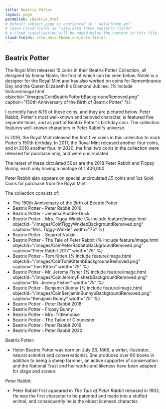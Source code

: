 ```yaml
---
title: Beatrix Potter
layout: page
permalink: /beatrix.html
# Default subject page is configured in "_data/theme.yml"
# leave cloud-fields as "site.data.theme.subjects-fields"
# a cloud visualization will be added below the content in this file
cloud-fields: site.data.theme.subjects-fields
---
```


## Beatrix Potter
The Royal Mint released 15 coins in their Beatrix Potter Collection, all designed by Emma Noble, the first of which can be seen below. Noble is a designer for the Royal Mint and has also worked on coins for Remembrance Day and the Queen Elizabeth II's Diamond Jubilee.
{% include feature/image.html objectid="/images/CoinBeatrixPotterbBackgroundRemoved.png" caption="150th Anniversary of the Birth of Beatrix Potter" %}

I currently have 6/15 of these coins, and they are pictured below. Peter Rabbit, Potter's most well-known and beloved character, is featured five separate times, and as part of Beatrix Potter's birthday coin. The collection features well-known characters in Peter Rabbit's universe. 

In 2016, the Royal Mint released the first five coins in this colleciton to mark Potter's 150th birthday. 
In 2017, the Royal Mint released another four coins, and in 2018 another four. 
In 2020, the final two coins in the collection were released for purchase only, and were uncirculated. 

The rarest of these circulated 50ps are the 2018 Peter Rabbit and Flopsy Bunny, each only having a mintage of 1,400,000. 

Peter Rabbit also appears on special uncirculated £5 coins and 1oz Gold Coins for purchase from the Royal Mint. 

The collection consists of:
- The 150th Anniversary of the Birth of Beatrix Potter
- Beatrix Potter - Peter Rabbit 2016
- Beatrix Potter - Jemima Puddle-Duck
- Beatrix Potter - Mrs. Tiggy-Winkle
{% include feature/image.html objectid="/images/CoinTiggyWnklebBackgroundRemoved.png" caption="Mrs. Tiggy-Winkle" width="75" %}
- Beatrix Potter - Squirrel Nutkin
- Beatrix Potter - The Tale of Peter Rabbit
{% include feature/image.html objectid="/images/CoinPeterRabbitbBackgroundRemoved.png" caption="Peter Rabbit 2017" width="75" %}
- Beatrix Potter - Tom Kitten
{% include feature/image.html objectid="/images/CoinTomKittenbBackgroundRemoved.png" caption="Tom Kitten" width="75" %}
- Beatrix Potter - Mr. Jeremy Fisher
{% include feature/image.html objectid="/images/CoinJeremyFisherbBackgroundRemoved.png" caption="Mr. Jeremy Fisher" width="75" %}
- Beatrix Potter - Benjamin Bunny
{% include feature/image.html objectid="/images/CoinBenjaminBunnybBackgroundRemoved.png" caption="Benajmin Bunny" width="75" %}
- Beatrix Potter - Peter Rabbit 2018
- Beatrix Potter - Flopsy Bunny
- Beatrix Potter - Mrs. Tittlemouse
- Beatrix Potter - The Tailor of Gloucester
- Beatrix Potter - Peter Rabbit 2019
- Beatrix Potter - Peter Rabbit 2020

Beatrix Potter:
- Helen Beatrix Potter was born on July 28, 1866, a writer, illustrator, natural scientist and conservationist. She produced over 60 books in addition to being a sheep farmner, an active supporter of conservation and the National Trust and her works and likeness have been adapted for stage and screen.
  
Peter Rabbit:
- Peter Rabbit first appeared in _The Tale of Peter Rabbit_ released in 1902. He was the first character to be patented and made into a stuffed animal, and consequently he is the oldest licensed character. 
